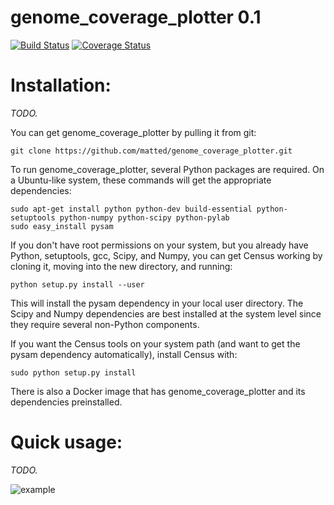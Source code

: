 genome_coverage_plotter 0.1
==============

[![Build Status](https://travis-ci.org/matted/census.svg?branch=master)](https://travis-ci.org/matted/genome_coverage_plotter) [![Coverage Status](https://coveralls.io/repos/matted/genome_coverage_plotter/badge.svg)](https://coveralls.io/r/matted/genome_coverage_plotter)

Installation:
==

*TODO.*

You can get genome_coverage_plotter by pulling it from git:

    git clone https://github.com/matted/genome_coverage_plotter.git

To run genome_coverage_plotter, several Python packages are required.  On a Ubuntu-like
system, these commands will get the appropriate dependencies:

    sudo apt-get install python python-dev build-essential python-setuptools python-numpy python-scipy python-pylab
    sudo easy_install pysam

If you don't have root permissions on your system, but you already
have Python, setuptools, gcc, Scipy, and Numpy, you can get Census
working by cloning it, moving into the new directory, and running:

    python setup.py install --user

This will install the pysam dependency in your local user directory.
The Scipy and Numpy dependencies are best installed at the system
level since they require several non-Python components.

If you want the Census tools on your system path (and want to get the
pysam dependency automatically), install Census with:

    sudo python setup.py install

There is also a Docker image that has genome_coverage_plotter and its dependencies
preinstalled.  

Quick usage:
==

*TODO.*

![example](https://raw.githubusercontent.com/matted/genome_coverage_plotter/master/yeast_test.bam.depth.png)
